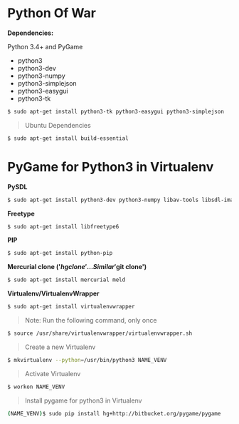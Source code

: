 # Python Of War

**Dependencies:**

Python 3.4+ and PyGame

* python3
* python3-dev
* python3-numpy
* python3-simplejson
* python3-easygui
* python3-tk

```sh
$ sudo apt-get install python3-tk python3-easygui python3-simplejson
```

>Ubuntu Dependencies
```sh
$ sudo apt-get install build-essential
```


# PyGame for Python3 in Virtualenv

**PySDL**

```sh
$ sudo apt-get install python3-dev python3-numpy libav-tools libsdl-image1.2-dev libsdl-mixer1.2-dev libsdl-ttf2.0-dev libsmpeg-dev libsdl1.2-dev  libportmidi-dev libswscale-dev libavformat-dev libavcodec-dev
```

**Freetype**

```sh
$ sudo apt-get install libfreetype6
```

**PIP**

```sh
$ sudo apt-get install python-pip
```

**Mercurial clone ('$hg clone'... Similar '$git clone')**

```sh
$ sudo apt-get install mercurial meld
```

**Virtualenv/VirtualenvWrapper**

```sh
$ sudo apt-get install virtualenvwrapper
```


> Note: Run the following command, only once
```sh
$ source /usr/share/virtualenvwrapper/virtualenvwrapper.sh
```

> Create a new Virtualenv
```sh
$ mkvirtualenv --python=/usr/bin/python3 NAME_VENV
```

> Activate Virtualenv

```sh
$ workon NAME_VENV
```

> Install pygame for python3 in Virtualenv

```sh
(NAME_VENV)$ sudo pip install hg+http://bitbucket.org/pygame/pygame
```
